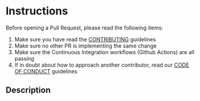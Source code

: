 # Instructions

Before opening a Pull Request, please read the following items:

1. Make sure you have read the [CONTRIBUTING](../CONTRIBUTING.md) guidelines
2. Make sure no other PR is implementing the same change
3. Make sure the Continuous Integration workflows (Github Actions) are all passing
4. If in doubt about how to approach another contributor, read our [CODE OF CONDUCT](../CODE_OF_CONDUCT.md) guidelines

<!-- Remove the above section before opening the pull request -->

## Description

<!-- Add a brief description of the changes related to this Pull Request -->
